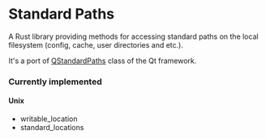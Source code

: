 # Standard Paths

A Rust library providing methods for accessing standard paths on the local filesystem (config, cache, user directories and etc.).

It's a port of [QStandardPaths](https://doc.qt.io/qt-5/qstandardpaths.html) class of the Qt framework.

### Currently implemented

#### Unix
- writable_location
- standard_locations
